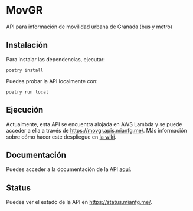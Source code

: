 # MovGR

API para información de movilidad urbana de Granada (bus y metro)

## Instalación

Para instalar las dependencias, ejecutar:

```
poetry install
```

Puedes probar la API localmente con:

```
poetry run local
```

## Ejecución

Actualmente, esta API se encuentra alojada en AWS Lambda y se puede acceder a ella a través de <https://movgr.apis.mianfg.me/>. Más información sobre cómo hacer este despliegue en [la wiki](https://github.com/mianfg/movgr-api/wiki/Deploy-to-AWS).

## Documentación

Puedes acceder a la documentación de la API [aquí](https://movgr.apis.mianfg.me/docs).

## Status

Puedes ver el estado de la API en <https://status.mianfg.me/>.
